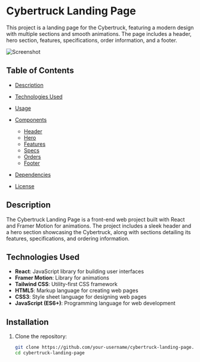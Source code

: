 # Cybertruck Landing Page

This project is a landing page for the Cybertruck, featuring a modern design with multiple sections and smooth animations. The page includes a header, hero section, features, specifications, order information, and a footer.


![Screenshot](https://github.com/user-attachments/assets/88f897a7-a0f1-49d2-b9a0-ff03b71c3493)


## Table of Contents

- [Description](#description)
- [Technologies Used](#technologies-used)

- [Usage](#usage)
- [Components](#components)
  - [Header](#header)
  - [Hero](#hero)
  - [Features](#features)
  - [Specs](#specs)
  - [Orders](#orders)
  - [Footer](#footer)
- [Dependencies](#dependencies)
- [License](#license)

## Description

The Cybertruck Landing Page is a front-end web project built with React and Framer Motion for animations. The project includes a sleek header and a hero section showcasing the Cybertruck, along with sections detailing its features, specifications, and ordering information.

## Technologies Used

- **React**: JavaScript library for building user interfaces
- **Framer Motion**: Library for animations
- **Tailwind CSS**: Utility-first CSS framework
- **HTML5**: Markup language for creating web pages
- **CSS3**: Style sheet language for designing web pages
- **JavaScript (ES6+)**: Programming language for web development

## Installation

1. Clone the repository:

   ```bash
   git clone https://github.com/your-username/cybertruck-landing-page.git
   cd cybertruck-landing-page

